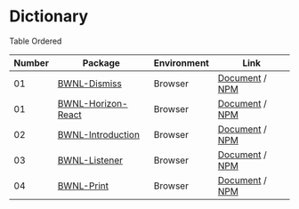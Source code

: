 # Dictionary

Table Ordered

| Number | Package                                                          | Environment | Link                                                                                     |
| ------ | ---------------------------------------------------------------- | ----------- | ---------------------------------------------------------------------------------------- |
| 01     | [BWNL-Dismiss](//github.com/SudoDotDog/BWNL-Dismiss)             | Browser     | [Document](//dismiss.bwnl.io) / [NPM](//www.npmjs.com/package/@bwnl/dismiss)             |
| 01     | [BWNL-Horizon-React](//github.com/SudoDotDog/BWNL-Horizon-React) | Browser     | [Document](//horizon-react.bwnl.io) / [NPM](//www.npmjs.com/package/@bwnl/react-horizon) |
| 02     | [BWNL-Introduction](//github.com/SudoDotDog/BWNL-Introduction)   | Browser     | [Document](//introduction.bwnl.io) / [NPM](//www.npmjs.com/package/@bwnl/introduction)   |
| 03     | [BWNL-Listener](//github.com/SudoDotDog/BWNL-Listener)           | Browser     | [Document](//listener.bwnl.io) / [NPM](//www.npmjs.com/package/@bwnl/listener)           |
| 04     | [BWNL-Print](//github.com/SudoDotDog/BWNL-Print)                 | Browser     | [Document](//print.bwnl.io) / [NPM](//www.npmjs.com/package/@bwnl/print)                 |
